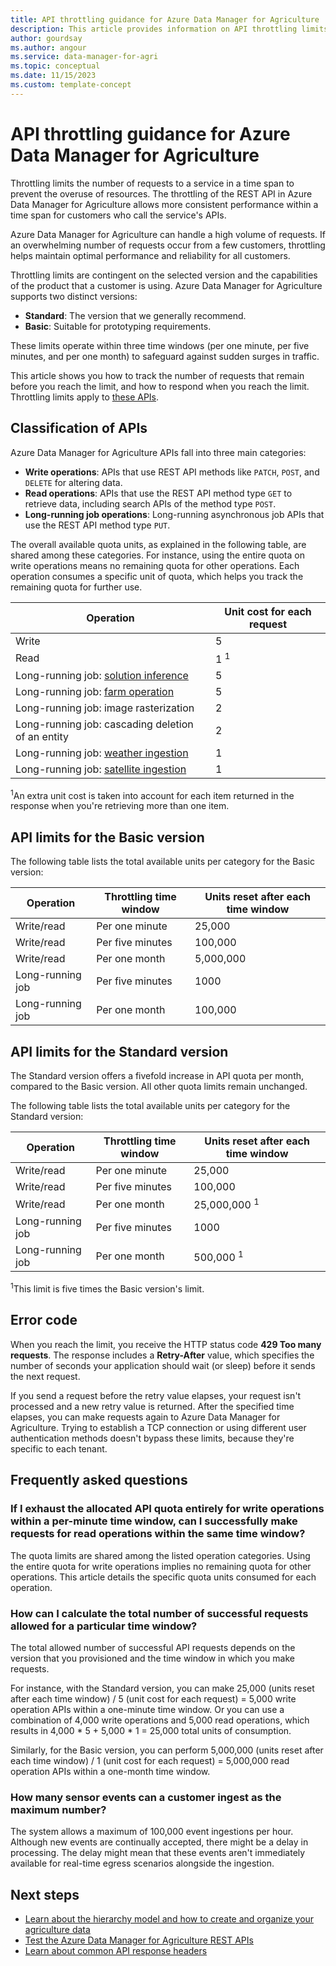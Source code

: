 ```yaml
---
title: API throttling guidance for Azure Data Manager for Agriculture
description: This article provides information on API throttling limits to plan usage in Azure Data Manager for Agriculture.
author: gourdsay
ms.author: angour
ms.service: data-manager-for-agri
ms.topic: conceptual
ms.date: 11/15/2023
ms.custom: template-concept
---
```


# API throttling guidance for Azure Data Manager for Agriculture

Throttling limits the number of requests to a service in a time span to prevent the overuse of resources. The throttling of the REST API in Azure Data Manager for Agriculture allows more consistent performance within a time span for customers who call the service's APIs.

Azure Data Manager for Agriculture can handle a high volume of requests. If an overwhelming number of requests occur from a few customers, throttling helps maintain optimal performance and reliability for all customers.

Throttling limits are contingent on the selected version and the capabilities of the product that a customer is using. Azure Data Manager for Agriculture supports two distinct versions:

- **Standard**: The version that we generally recommend.
- **Basic**: Suitable for prototyping requirements.

These limits operate within three time windows (per one minute, per five minutes, and per one month) to safeguard against sudden surges in traffic.

This article shows you how to track the number of requests that remain before you reach the limit, and how to respond when you reach the limit. Throttling limits apply to [these APIs](/rest/api/data-manager-for-agri/#data-plane-rest-apis).

## Classification of APIs

Azure Data Manager for Agriculture APIs fall into three main categories:

- **Write operations**: APIs that use REST API methods like `PATCH`, `POST`, and `DELETE` for altering data.
- **Read operations**: APIs that use the REST API method type `GET` to retrieve data, including search APIs of the method type `POST`.
- **Long-running job operations**: Long-running asynchronous job APIs that use the REST API method type `PUT`.

The overall available quota units, as explained in the following table, are shared among these categories. For instance, using the entire quota on write operations means no remaining quota for other operations. Each operation consumes a specific unit of quota, which helps you track the remaining quota for further use.

Operation | Unit cost for each request|
----------| -------------------------- |
Write   | 5 |
Read|   1 <sup>1</sup>|
Long-running job: [solution inference](/rest/api/data-manager-for-agri/#solution-inferences) | 5 |
Long-running job: [farm operation](/rest/api/data-manager-for-agri/#farm-operations) | 5 |
Long-running job: image rasterization | 2 |
Long-running job: cascading deletion of an entity | 2 |
Long-running job: [weather ingestion](/rest/api/data-manager-for-agri/#weather) | 1 |
Long-running job: [satellite ingestion](/rest/api/data-manager-for-agri/#satellite) | 1 |

<sup>1</sup>An extra unit cost is taken into account for each item returned in the response when you're retrieving more than one item.

## API limits for the Basic version

The following table lists the total available units per category for the Basic version:

Operation | Throttling time window | Units reset after each time window|
----------| -------------------------- | ------------------------------ |
Write/read| Per one minute    | 25,000 |
Write/read| Per five minutes| 100,000|
Write/read| Per one month| 5,000,000 |
Long-running job| Per five minutes| 1000|
Long-running job| Per one month| 100,000 |

## API limits for the Standard version

The Standard version offers a fivefold increase in API quota per month, compared to the Basic version. All other quota limits remain unchanged.

The following table lists the total available units per category for the Standard version:

Operation | Throttling time window | Units reset after each time window|
----------| -------------------------- | ------------------------------ |
Write/read| Per one minute    | 25,000 |
Write/read| Per five minutes| 100,000|
Write/read| Per one month| 25,000,000 <sup>1</sup> |
Long-running job| Per five minutes| 1000|
Long-running job| Per one month| 500,000 <sup>1</sup>|

<sup>1</sup>This limit is five times the Basic version's limit.

## Error code

When you reach the limit, you receive the HTTP status code **429 Too many requests**. The response includes a **Retry-After** value, which specifies the number of seconds your application should wait (or sleep) before it sends the next request.

If you send a request before the retry value elapses, your request isn't processed and a new retry value is returned. After the specified time elapses, you can make requests again to Azure Data Manager for Agriculture. Trying to establish a TCP connection or using different user authentication methods doesn't bypass these limits, because they're specific to each tenant.

## Frequently asked questions

### If I exhaust the allocated API quota entirely for write operations within a per-minute time window, can I successfully make requests for read operations within the same time window?

The quota limits are shared among the listed operation categories. Using the entire quota for write operations implies no remaining quota for other operations. This article details the specific quota units consumed for each operation.

### How can I calculate the total number of successful requests allowed for a particular time window?

The total allowed number of successful API requests depends on the version that you provisioned and the time window in which you make requests.

For instance, with the Standard version, you can make 25,000 (units reset after each time window) / 5 (unit cost for each request) = 5,000 write operation APIs within a one-minute time window. Or you can use a combination of 4,000 write operations and 5,000 read operations, which results in 4,000 * 5 + 5,000 * 1 = 25,000 total units of consumption.

Similarly, for the Basic version, you can perform 5,000,000 (units reset after each time window) / 1 (unit cost for each request) = 5,000,000 read operation APIs within a one-month time window.

### How many sensor events can a customer ingest as the maximum number?

The system allows a maximum of 100,000 event ingestions per hour. Although new events are continually accepted, there might be a delay in processing. The delay might mean that these events aren't immediately available for real-time egress scenarios alongside the ingestion.

## Next steps

- [Learn about the hierarchy model and how to create and organize your agriculture data](./concepts-hierarchy-model.md)
- [Test the Azure Data Manager for Agriculture REST APIs](/rest/api/data-manager-for-agri)
- [Learn about common API response headers](/rest/api/data-manager-for-agri/common-rest-response-headers)
